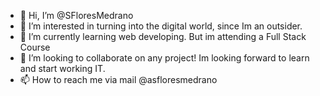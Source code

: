 - 👋 Hi, I’m @SFloresMedrano
- 👀 I’m interested in turning into the digital world, since Im an outsider.
- 🌱 I’m currently learning web developing. But im attending a Full Stack Course
- 💞️ I’m looking to collaborate on any project! Im looking forward to learn and start working IT. 
- 📫 How to reach me via mail @asfloresmedrano

<!---
SFloresMedrano/SFloresMedrano is a ✨ special ✨ repository because its `README.md` (this file) appears on your GitHub profile.
You can click the Preview link to take a look at your changes.
--->
